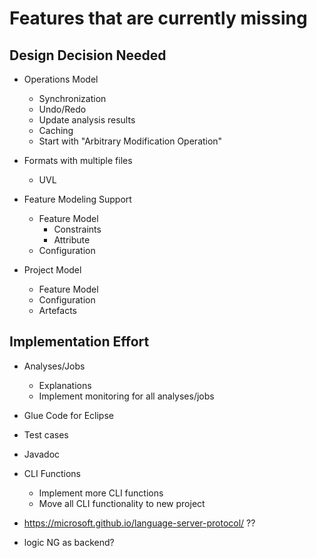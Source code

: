 # Features that are currently missing

## Design Decision Needed
* Operations Model
  * Synchronization
  * Undo/Redo
  * Update analysis results
  * Caching
  * Start with "Arbitrary Modification Operation"
  
* Formats with multiple files
  * UVL

* Feature Modeling Support
  * Feature Model
    * Constraints
    * Attribute
  * Configuration
	
* Project Model
  * Feature Model
  * Configuration
  * Artefacts
 
## Implementation Effort
* Analyses/Jobs
  * Explanations
  * Implement monitoring for all analyses/jobs
  
* Glue Code for Eclipse

* Test cases

* Javadoc

* CLI Functions
  * Implement more CLI functions
  * Move all CLI functionality to new project

* https://microsoft.github.io/language-server-protocol/ ??
* logic NG as backend?
